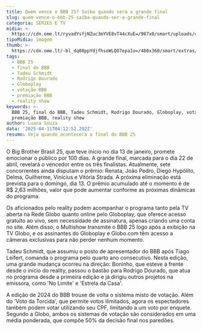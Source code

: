 ```yaml
---
title: Quem vence o BBB 25? Saiba quando será a grande final
slug: quem-vence-o-bbb-25-saiba-quando-ser-a-grande-final
categoria: SÉRIES E TV
midia: >-
  https://cdn.ome.lt/ryvadYsfjNZuc3mYVE8vT44cXuE=/987x0/smart/uploads/conteudo/fotos/bbb25-tadeu-schmidt-data-final.jpg
tipoMidia: imagem
thumb: >-
  https://cdn.ome.lt/-bl_dq08ppYdjfhsoWLQO7epaIo=/480x360/smart/extras/conteudos/bbb25-tadeu-schmidt-data-final-peq.jpg
tags:
  - BBB 25
  - final do BBB
  - Tadeu Schmidt
  - Rodrigo Dourado
  - Globoplay
  - votação BBB
  - premiação BBB
  - reality show
keywords: >-
  BBB 25, final do BBB, Tadeu Schmidt, Rodrigo Dourado, Globoplay, votação BBB,
  premiação BBB, reality show
author: Luana Souza
data: '2025-04-11T04:12:52.292Z'
resumo: Veja quando acontecerá a final do BBB 25
---
```


O Big Brother Brasil 25, que teve início no dia 13 de janeiro, promete emocionar o público por 100 dias. A grande final, marcada para o dia 22 de abril, revelará o vencedor entre os três finalistas. Atualmente, sete concorrentes ainda disputam o prêmio: Renata, João Pedro, Diego Hypólito, Delma, Guilherme, Vinícius e Vitória Strada. A próxima eliminação está prevista para o domingo, dia 13. O prêmio acumulado até o momento é de R$ 2,63 milhões, valor que pode aumentar conforme as próximas dinâmicas do programa.

Os aficionados pelo reality podem acompanhar o programa tanto pela TV aberta na Rede Globo quanto online pelo Globoplay, que oferece acesso gratuito ao vivo, sem necessidade de assinatura, apenas criando uma conta no site. Além disso, o Multishow transmite o BBB 25 logo após a exibição na TV Globo, e os assinantes do Globoplay e Globo.com têm acesso a câmeras exclusivas para não perder nenhum momento.

Tadeu Schmidt, que assumiu o posto de apresentador do BBB após Tiago Leifert, comanda o programa pelo quarto ano consecutivo. Nesta edição, uma grande mudança ocorreu na direção: Boninho, que esteve à frente desde o início do reality, passou o bastão para Rodrigo Dourado, que atua no programa desde a primeira edição e já dirigiu outros projetos na emissora, como 'No Limite' e 'Estrela da Casa'.

A edição de 2024 do BBB trouxe de volta o sistema misto de votação. Além do 'Voto da Torcida', que permite votos ilimitados, agora os espectadores também podem votar utilizando seu CPF, limitando a um voto por enquete. Segundo a Globo, ambos os sistemas de votação são considerados em uma média ponderada, que compõe 50% da decisão final nos paredões.
